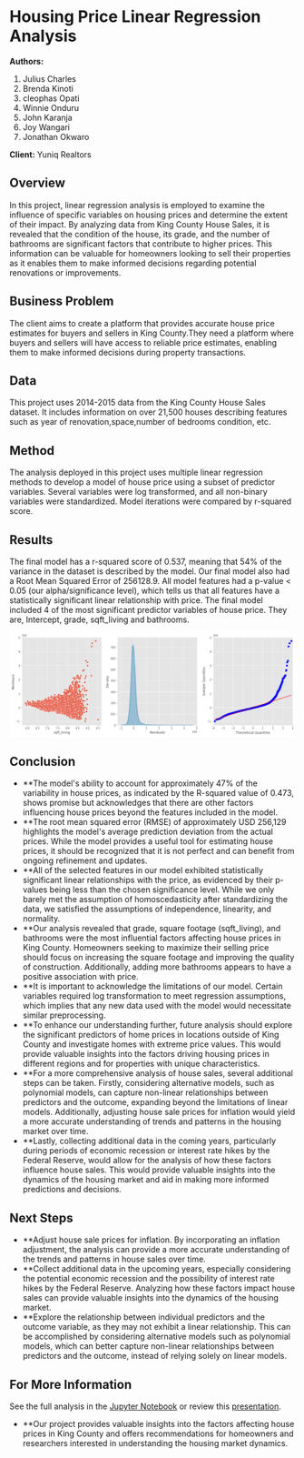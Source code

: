 # Housing Price Linear Regression Analysis

**Authors:**
 1. Julius Charles
 2. Brenda Kinoti
 3. cleophas Opati
 4. Winnie Onduru
 5. John Karanja
 6. Joy Wangari
 7. Jonathan Okwaro

**Client:** Yuniq Realtors

## Overview
In this project, linear regression analysis is employed to examine the influence of specific variables on housing prices and determine the extent of their impact. By analyzing data from King County House Sales, it is revealed that the condition of the house, its grade, and the number of bathrooms are significant factors that contribute to higher prices. This information can be valuable for homeowners looking to sell their properties as it enables them to make informed decisions regarding potential renovations or improvements.

## Business Problem
The client aims to create a platform that provides accurate house price estimates for buyers and sellers in King County.They need a platform where buyers and sellers will have access to reliable price estimates, enabling them to make informed decisions during property transactions.

## Data
This project uses 2014-2015 data from the King County House Sales dataset. It includes information on over 21,500 houses describing features such as year of renovation,space,number of bedrooms condition, etc.

## Method
The analysis deployed in this project uses multiple linear regression methods to develop a model of house price using a subset of predictor variables. Several variables were log transformed, and all non-binary variables were standardized. Model iterations were compared by r-squared score.

## Results
The final model has a r-squared score of 0.537, meaning that 54% of the variance in the dataset is described by the model.
Our final model also had a Root Mean Squared Error of 256128.9.
All model features had a p-value < 0.05 (our alpha/significance level), which tells us that all features have a statistically significant linear relationship with price.
The final model included 4 of the most significant predictor variables of house price. They are, Intercept, grade, sqft_living and bathrooms.


![RESULTS](./images/results.png)

## Conclusion
- **The model's ability to account for approximately 47% of the variability in house prices, as indicated by the R-squared value of 0.473, shows promise but acknowledges that there are other factors influencing house prices beyond the features included in the model.
- **The root mean squared error (RMSE) of approximately USD 256,129 highlights the model's average prediction deviation from the actual prices. While the model provides a useful tool for estimating house prices, it should be recognized that it is not perfect and can benefit from ongoing refinement and updates.
- **All of the selected features in our model exhibited statistically significant linear relationships with the price, as evidenced by their p-values being less than the chosen significance level. While we only barely met the assumption of homoscedasticity after standardizing the data, we satisfied the assumptions of independence, linearity, and normality.
- **Our analysis revealed that grade, square footage (sqft_living), and bathrooms were the most influential factors affecting house prices in King County. Homeowners seeking to maximize their selling price should focus on increasing the square footage and improving the quality of construction. Additionally, adding more bathrooms appears to have a positive association with price.
- **It is important to acknowledge the limitations of our model. Certain variables required log transformation to meet regression assumptions, which implies that any new data used with the model would necessitate similar preprocessing.
- **To enhance our understanding further, future analysis should explore the significant predictors of home prices in locations outside of King County and investigate homes with extreme price values. This would provide valuable insights into the factors driving housing prices in different regions and for properties with unique characteristics.
- **For a more comprehensive analysis of house sales, several additional steps can be taken. Firstly, considering alternative models, such as polynomial models, can capture non-linear relationships between predictors and the outcome, expanding beyond the limitations of linear models. Additionally, adjusting house sale prices for inflation would yield a more accurate understanding of trends and patterns in the housing market over time.
- **Lastly, collecting additional data in the coming years, particularly during periods of economic recession or interest rate hikes by the Federal Reserve, would allow for the analysis of how these factors influence house sales. This would provide valuable insights into the dynamics of the housing market and aid in making more informed predictions and decisions.

## Next Steps
- **Adjust house sale prices for inflation. By incorporating an inflation adjustment, the analysis can provide a more accurate understanding of the trends and patterns in house sales over time.
- **Collect additional data in the upcoming years, especially considering the potential economic recession and the possibility of interest rate hikes by the Federal Reserve. Analyzing how these factors impact house sales can provide valuable insights into the dynamics of the housing market.
- **Explore the relationship between individual predictors and the outcome variable, as they may not exhibit a linear relationship. This can be accomplished by considering alternative models such as polynomial models, which can better capture non-linear relationships between predictors and the outcome, instead of relying solely on linear models.

## For More Information

See the full analysis in the [Jupyter Notebook](./Student.ipynb) or review this [presentation](./presentation.pdf).


- **Our project provides valuable insights into the factors affecting house prices in King County and offers recommendations for homeowners and researchers interested in understanding the housing market dynamics.

